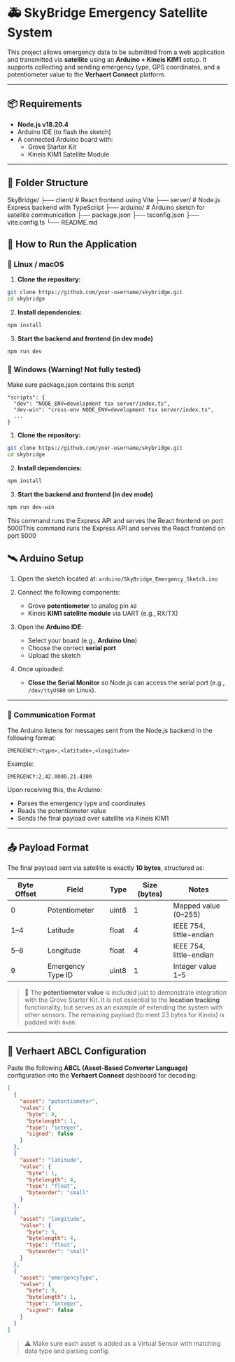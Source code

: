 # 🚑 SkyBridge Emergency Satellite System

This project allows emergency data to be submitted from a web application and transmitted via **satellite** using an **Arduino + Kineis KIM1** setup. It supports collecting and sending emergency type, GPS coordinates, and a potentiometer value to the **Verhaert Connect** platform.

---

## 📦 Requirements

- **Node.js v18.20.4**
- Arduino IDE (to flash the sketch)
- A connected Arduino board with:
  - Grove Starter Kit
  - Kineis KIM1 Satellite Module

---

## 📁 Folder Structure

SkyBridge/
├── client/ # React frontend using Vite
├── server/ # Node.js Express backend with TypeScript
├── arduino/ # Arduino sketch for satellite communication
├── package.json
├── tsconfig.json
├── vite.config.ts
└── README.md

## 🚀 How to Run the Application
### 🐧 Linux / macOS

1. **Clone the repository:**
```bash
git clone https://github.com/your-username/skybridge.git
cd skybridge
```
2. **Install dependencies:**
```bash
npm install
```
3. **Start the backend and frontend (in dev mode)**
```bash
npm run dev
```

### 🐧 Windows (Warning! Not fully tested)
Make sure package.json contains this script
```
"scripts": {
  "dev": "NODE_ENV=development tsx server/index.ts",
  "dev-win": "cross-env NODE_ENV=development tsx server/index.ts",
  ...
}
```
1. **Clone the repository:**
```bash
git clone https://github.com/your-username/skybridge.git
cd skybridge
```
2. **Install dependencies:**
```bash
npm install
```
3. **Start the backend and frontend (in dev mode)**
```bash
npm run dev-win
```

This command runs the Express API and serves the React frontend on port 5000This command runs the Express API and serves the React frontend on port 5000


## 🛰️ Arduino Setup

1. Open the sketch located at: `arduino/SkyBridge_Emergency_Sketch.ino`

2. Connect the following components:
   - Grove **potentiometer** to analog pin `A0`
   - Kineis **KIM1 satellite module** via UART (e.g., RX/TX)

3. Open the **Arduino IDE**:
   - Select your board (e.g., **Arduino Uno**)
   - Choose the correct **serial port**
   - Upload the sketch

4. Once uploaded:
   - **Close the Serial Monitor** so Node.js can access the serial port (e.g., `/dev/ttyUSB0` on Linux).

---

### 📡 Communication Format

The Arduino listens for messages sent from the Node.js backend in the following format:
```
EMERGENCY:<type>,<latitude>,<longitude>
```
Example:
```
EMERGENCY:2,42.0000,21.4300
```


Upon receiving this, the Arduino:
- Parses the emergency type and coordinates
- Reads the potentiometer value
- Sends the final payload over satellite via Kineis KIM1

---

## 📤 Payload Format

The final payload sent via satellite is exactly **10 bytes**, structured as:

| Byte Offset | Field            | Type   | Size (bytes) | Notes                          |
|-------------|------------------|--------|---------------|--------------------------------|
| 0           | Potentiometer     | uint8  | 1             | Mapped value (0–255)           |
| 1–4         | Latitude          | float  | 4             | IEEE 754, little-endian        |
| 5–8         | Longitude         | float  | 4             | IEEE 754, little-endian        |
| 9           | Emergency Type ID | uint8  | 1             | Integer value 1–5              |


> 🧪 The **potentiometer value** is included just to demonstrate integration with the Grove Starter Kit.
> It is not essential to the **location tracking** functionality, but serves as an example of extending the system with other sensors.
> The remaining payload (to meet 23 bytes for Kineis) is padded with `0x00`.

---

## 🧠 Verhaert ABCL Configuration

Paste the following **ABCL (Asset-Based Converter Language)** configuration into the **Verhaert Connect** dashboard for decoding:

```json
[
  {
    "asset": "potentiometer",
    "value": {
      "byte": 0,
      "bytelength": 1,
      "type": "integer",
      "signed": false
    }
  },
  {
    "asset": "latitude",
    "value": {
      "byte": 1,
      "bytelength": 4,
      "type": "float",
      "byteorder": "small"
    }
  },
  {
    "asset": "longitude",
    "value": {
      "byte": 5,
      "bytelength": 4,
      "type": "float",
      "byteorder": "small"
    }
  },
  {
    "asset": "emergencyType",
    "value": {
      "byte": 9,
      "bytelength": 1,
      "type": "integer",
      "signed": false
    }
  }
]
```
>⚠️ Make sure each asset is added as a Virtual Sensor with matching data type and parsing config.
